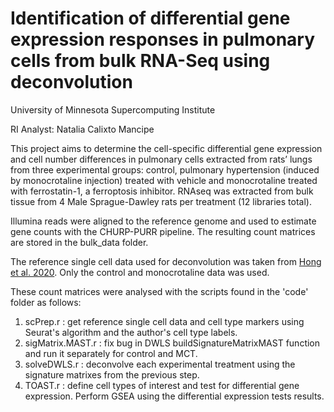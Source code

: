 # Identification of differential gene expression responses in pulmonary cells from bulk RNA-Seq using deconvolution
University of Minnesota Supercomputing Institute

RI Analyst: Natalia Calixto Mancipe

This project aims to determine the cell-specific differential gene expression and cell number differences in pulmonary cells extracted from rats’ lungs from three experimental groups: control, pulmonary hypertension (induced by monocrotaline injection) treated with vehicle and monocrotaline treated with ferrostatin-1, a ferroptosis inhibitor.  RNAseq was extracted from bulk tissue from 4 Male Sprague-Dawley rats per treatment (12 libraries total).

Illumina reads were aligned to the reference genome and used to estimate gene counts with the CHURP-PURR pipeline. The resulting count matrices are stored in the bulk_data folder. 

The reference single cell data used for deconvolution was taken from [Hong et al. 2020](https://www.atsjournals.org/doi/full/10.1164/rccm.202006-2169OC?role=tab). Only the control and monocrotaline data was used.

These count matrices were analysed with the scripts found in the 'code' folder as follows:

1. scPrep.r : get reference single cell data and cell type markers using Seurat's algorithm and the author's cell type labels.
2. sigMatrix.MAST.r : fix bug in DWLS buildSignatureMatrixMAST function and run it separately for control and MCT.
3. solveDWLS.r : deconvolve each experimental treatment using the signature matrixes from the previous step.
4. TOAST.r : define cell types of interest and test for differential gene expression. Perform GSEA using the differential expression tests results.
